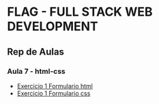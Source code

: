 # FLAG - FULL STACK WEB DEVELOPMENT
## Rep de Aulas
### Aula 7 - html-css

- [Exercicio 1 Formulario html](/html_css/aula7/ex1/formulario_styles.html)
- [Exercicio 1 Formulario css](/html_css/aula7/ex1/css/formulario_styles.css)






